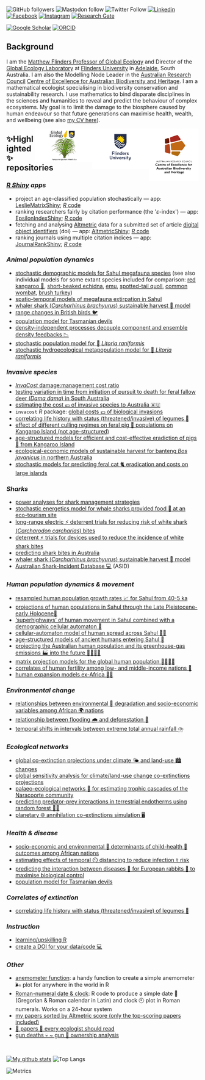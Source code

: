 <!--
**cjabradshaw/cjabradshaw** is a ✨ _special_ ✨ repository because its `README.md` (this file) appears on your GitHub profile.
<a rel="me" href="https://mastodon.world/@conservbytes"></a>
-->

<img alt="GitHub followers" src="https://img.shields.io/github/followers/cjabradshaw?label=%40cjabradshaw&style=social"> <img alt="Mastodon follow" src="https://img.shields.io/mastodon/follow/109352803243801893?color=%2343018f&domain=https%3A%2F%2Fmastodon.world&label=%40ConservBytes&logo=Mastodon&logoColor=%2343018f&style=social"> <img alt="Twitter Follow" src="https://img.shields.io/twitter/follow/conservbytes?label=%40ConservBytes&style=social"> [![Linkedin](https://img.shields.io/badge/-Linkedin-blue.svg?style=social&logo=linkedin&logoColor=blue&colorB=0E55DA&labelColor=210EDA)](https://www.linkedin.com/in/cjabradshaw/) [![Facebook](https://img.shields.io/badge/-Facebook-blue.svg?style=social&logo=facebook&logoColor=blue&colorB=0E55DA&labelColor=210EDA)](https://www.facebook.com/conservbytes) [![Instagram](https://img.shields.io/badge/-Instagram-red.svg?style=social&logo=instagram&logoColor=purple&colorB=C41230&labelColor=BA22F7)](https://www.instagram.com/cjabradshaw/) [![Research Gate](https://img.shields.io/badge/-Research%20Gate-green.svg?style=social&logo=researchgate&logoColor=brown&colorB=616161&labelColor=00BFA5)](https://www.researchgate.net/profile/Corey-Bradshaw)

[![Google Scholar](https://img.shields.io/badge/-Google%20Scholar-blue.svg?style=flat-square&logo=googlescholar&logoColor=white&colorB=2E7DEF&labelColor=2ECFEF)](https://scholar.google.com/citations?hl=en&user=1sO0O3wAAAAJ&view_op=list_works&sortby=pubdate)
[![ORCID](https://img.shields.io/badge/-ORCID-green.svg?style=flat-square&logo=orcid&logoColor=white&colorB=71DA0E&labelColor=0EDA11)](https://orcid.org/0000-0002-5328-7741)

## Background
I am the <a href="http://www.flinders.edu.au/people/corey.bradshaw">Matthew Flinders Professor of Global Ecology</a> and Director of the <a href="https://globalecologyflinders.com/">Global Ecology Laboratory</a> at <a href="http://www.flinders.edu.au">Flinders University</a> in <a href="https://www.google.com.au/maps/place/Adelaide+SA/@-35.0004451,138.3309765,10z/data=!3m1!4b1!4m5!3m4!1s0x6ab735c7c526b33f:0x4033654628ec640!8m2!3d-34.9284989!4d138.6007456">Adelaide</a>, South Australia. I am also the Modelling Node Leader in the <a href="http://www.arc.gov.au">Australian Research Council</a> <a href="http://EpicAustralia.org.au">Centre of Excellence for Australian Biodiversity and Heritage</a>. I am a mathematical ecologist specialising in biodiversity conservation and sustainability research. I use mathematics to bind disparate disciplines in the sciences and humanities to reveal and predict the behaviour of complex ecosystems. My goal is to limit the damage to the biosphere caused by human endeavour so that future generations can maximise health, wealth, and wellbeing (see also <a href="https://conservationbytes.com/corey-j-a-bradshaw/cv/">my CV here</a>).

[<img src="CABAH.png" alt="ARC Centre of Excellence for Australian Biodiversity and Heritage" width="130" align="right" />](http://EpicAustralia.org.au)
[<img src="Flinders_University_Logo_Stacked_RGB_Master.png" alt="Flinders University" width="150" align="right" />](http://www.flinders.edu.au)
[<img src="GEL Logo Kaurna New Transp.png" alt="Global Ecology Laboratory" width="150" align="right" />](http://GlobalEcologyFlinders.com)

## ✨Highlighted✨ repositories
### _<a href="https://www.shinyapps.io">R Shiny</a> apps_
- project an age-classified population stochastically — app: [LeslieMatrixShiny](https://cjabradshaw.shinyapps.io/LeslieMatrixShiny/); <a href="https://github.com/cjabradshaw/LeslieMatrixShiny"><em>R</em> code</a>
- ranking researchers fairly by citation performance (the '_ε_-index') — app: [EpsilonIndexShiny](https://cjabradshaw.shinyapps.io/epsilonIndex/); <a href="https://github.com/cjabradshaw/EpsilonIndexShiny"><em>R</em> code</a>
- fetching and analysing [Altmetric](https://www.altmetric.com/about-altmetrics/what-are-altmetrics/) data for a submitted set of article [digital object identifiers](https://www.doi.org/) (doi) — app: [AltmetricShiny](https://cjabradshaw.shinyapps.io/AltmetricShiny/); <a href="https://github.com/cjabradshaw/AltmetricShiny"><em>R</em> code</a>
- ranking journals using multiple citation indices — app: [JournalRankShiny](https://cjabradshaw.shinyapps.io/JournalRankShiny/); <a href="https://github.com/cjabradshaw/JournalRankShiny"><em>R</em> code</a>

### _Animal population dynamics_
- [stochastic demographic models for Sahul megafauna species](https://github.com/cjabradshaw/MegafaunaSusceptibility) (see also individual models for some extant species included for comparison: [red kangaroo 🦘](https://github.com/cjabradshaw/KangarooPopModel), [short-beaked echidna](https://github.com/cjabradshaw/EchidnaPopModel), [emu](https://github.com/cjabradshaw/EmuPopModel), [spotted-tail quoll](https://github.com/cjabradshaw/SpottedTailQuollModel), [common wombat](https://github.com/cjabradshaw/WombatPopModel), [brush turkey](https://github.com/cjabradshaw/BrushTurkeyPopModel))
- [spatio-temporal models of megafauna extirpation in Sahul](https://github.com/cjabradshaw/SEOZ_megafauna_extirpation)
- [whaler shark (_Carcharhinus brachyurus_) sustainable harvest 🎣 model](https://github.com/cjabradshaw/WhalerSharkModel)
- [range changes in British birds 🐦](https://github.com/cjabradshaw/BritishBirdsRangeChange)
- [population model for Tasmanian devils](https://github.com/cjabradshaw/devilpopmodel)
- [density-independent processes decouple component and ensemble density feedbacks 📉](https://github.com/cjabradshaw/DensityFeedbackSims)
- [stochastic population model for :frog: <em>Litoria raniformis</em>](https://github.com/cjabradshaw/RiverRegulation_Frog_PopModel)
- [stochastic hydroecological metapopulation model for :frog: <em>Litoria raniformis</em>](https://github.com/cjabradshaw/Lraniformis-Metapopulation-model)

### _Invasive species_
- [<em>InvaCost</em> damage:management cost ratio](https://github.com/cjabradshaw/InvaCostDamMgmRatio)
- [testing variation in time from initiation of pursuit to death for feral fallow deer (<em>Dama dama</em>) in South Australia](https://github.com/cjabradshaw/deerCullShotgun)
- [estimating the cost 💶 of invasive species to Australia 🇦🇺](https://github.com/cjabradshaw/InvasiveSppCostsAustralia)
- <code>invacost</code> <em>R</em> package: [global costs 💶 of biological invasions](https://github.com/cjabradshaw/invacost)
- [correlating life history with status (threatened/invasive) of legumes 🌱](https://github.com/cjabradshaw/legumeStatus)
- [effect of different culling regimes on feral pig 🐖 populations on Kangaroo Island (not age-structured)](https://github.com/cjabradshaw/KIpigCull)
- [age-structured models for efficient and cost-effective eradiction of pigs 🐖 from Kangaroo Island](https://github.com/cjabradshaw/KIPigEradication)
- [ecological-economic models of sustainable harvest for banteng <em>Bos javanicus</em> in northern Australia](https://github.com/cjabradshaw/bantengharvest)
- [stochastic models for predicting feral cat 🐈 eradication and costs on large islands](https://github.com/cjabradshaw/FeralCatEradication)

### _Sharks_
- [power analyses for shark management strategies](https://github.com/cjabradshaw/SharkManagementStrategiesPower)
- [stochastic energetics model for whale sharks provided food :fried_shrimp: at an eco-tourism site](https://github.com/cjabradshaw/WhaleSharkEnergeticsModel)
- [long-range electric ⚡ deterrent trials for reducing risk of white shark (_Carcharodon carcharias_) bites](https://github.com/cjabradshaw/Long-range-electric-deterrents-testing)
- [deterrent ⚡ trials for devices used to reduce the incidence of white shark bites](https://github.com/cjabradshaw/whitesharkdeterrents)
- [predicting shark bites in Australia](https://github.com/cjabradshaw/sharkbite)
- [whaler shark (_Carcharhinus brachyurus_) sustainable harvest 🎣 model](https://github.com/cjabradshaw/WhalerSharkModel)
- [Australian Shark-Incident Database 💻](https://github.com/cjabradshaw/AustralianSharkIncidentDatabase) (ASID)

### _Human population dynamics & movement_
- [resampled human population growth rates 📈 for Sahul from 40-5 ka](https://github.com/cjabradshaw/ArchDatesPopGrowth) 
- [projections of human populations in Sahul through the Late Pleistocene-early Holocene🚶‍](https://github.com/cjabradshaw/SahulLGMhuman)
- [‘superhighways’ of human movement in Sahul combined with a demographic cellular automaton 🚶‍](https://github.com/cjabradshaw/SuperhighwaysSpreadModel)
- [cellular-automaton model of human spread across Sahul 🚶‍♀️](https://github.com/cjabradshaw/SahulHumanSpread)
- [age-structured models of ancient humans entering Sahul 🚣](https://github.com/cjabradshaw/SahulHuman)
- [projecting the Australian human population and its greenhouse-gas emissions 🏭 into the future 👨‍👩‍👧‍👧](https://github.com/cjabradshaw/AusHumanProjection)
- [matrix projection models for the global human population 👨‍👩‍👧‍👧](https://github.com/cjabradshaw/globalhumanmodel)
- [correlates of human fertility among low- and middle-income nations 👶](https://github.com/cjabradshaw/humanfertility)
- [human expansion models ex-Africa 🚶‍♂️](https://github.com/cjabradshaw/HumanGlobalExpansion)

### _Environmental change_
- [relationships between environmental 🥬 degradation and socio-economic variables among African 🌍 nations](https://github.com/cjabradshaw/EnvironRankAfrica)
- [relationship between flooding 🌧️ and deforestation 🌳](https://github.com/cjabradshaw/forestsfloods)
- [temporal shifts in intervals between extreme total annual rainfall ⛈️](https://github.com/cjabradshaw/precipExtremes)

### _Ecological networks_
- [global co-extinction projections under climate 🌤️ and land-use 🏙️ changes](https://github.com/cjabradshaw/global_coextinctions)
- [global sensitivity analysis for climate/land-use change co-extinctions projections](https://github.com/cjabradshaw/CCcoextGSA)
- [palaeo-ecological networks 🔗 for estimating trophic cascades of the Naracoorte community](https://github.com/cjabradshaw/Inferring-networks-and-modelling-trophic-cascades)
- [predicting predator-prey interactions in terrestrial endotherms using random forest 🌲🌳](https://github.com/cjabradshaw/random-forests-for-predicting-predator-prey-interactions-in-terrestrial-vertebrates)
- [planetary 🌐 annihilation co-extinctions simulation 🖥️](https://github.com/cjabradshaw/co-extinctions)

### _Health & disease_
- [socio-economic and environmental 🚰 determinants of child-health 🧒 outcomes among African nations](https://github.com/cjabradshaw/AfricaChildHealth)
- [estimating effects of temporal ⏲️ distancing to reduce infection ⚕️ risk](https://github.com/cjabradshaw/COVID19distancing)
- [predicting the interaction between diseases 🦠 for European rabbits 🐇 to maximise biological control](https://github.com/cjabradshaw/rabbitdisease)
- [population model for Tasmanian devils](https://github.com/cjabradshaw/devilpopmodel)

### _Correlates of extinction_
- [correlating life history with status (threatened/invasive) of legumes 🌱](https://github.com/cjabradshaw/legumeStatus)

### _Instruction_
- [learning/upskilling R](https://github.com/CABAH/learningRresources)
- [create a DOI for your data/code 💻](https://github.com/CABAH/assignDOI)

### _Other_
- [anemometer function](https://github.com/cjabradshaw/Anemometer): a handy function to create a simple anemometer 🌬️ plot for anywhere in the world in R
- [Roman-numeral date & clock](https://github.com/cjabradshaw/RomanClockCalendar): R code to produce a simple date 📆 (Gregorian & Roman calendar in Latin) and clock 🕙 plot in Roman numerals. Works on a 24-hour system
- [my papers sorted by Altmetric score (only the top-scoring papers included)](https://cjabradshaw.github.io/AltmetricBradshaw/)
- [💯 papers 📖 every ecologist should read](https://github.com/cjabradshaw/HIPE)
- [gun deaths 💀 ~ gun 🔫 ownership analysis](https://github.com/cjabradshaw/guns)

<br>

[![My github stats](https://github-readme-stats.vercel.app/api?username=cjabradshaw&count_private=true&show_icons=true&theme=default)](https://github.com/anuraghazra/github-readme-stats)
![Top Langs](https://github-readme-stats.vercel.app/api/top-langs/?username=cjabradshaw&langs_count=4&layout=compact&theme=default)

![Metrics](https://metrics.lecoq.io/cjabradshaw?template=classic&config.timezone=Australia%2FAdelaide)

